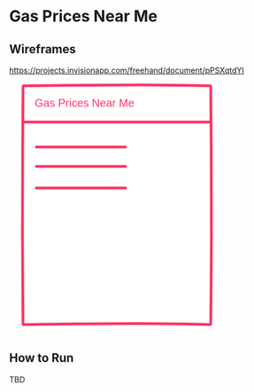 # Gas Prices Near Me

## Wireframes

https://projects.invisionapp.com/freehand/document/pPSXqtdYI
![Wireframe](/documentation/wireframeImages/Freehand.png)

## How to Run

TBD